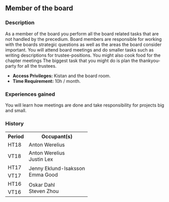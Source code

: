 ## Member of the board

### Description

As a member of the board you perform all the board related tasks that are not handled by the precedium. Board members are responsible for working with the
boards strategic questions as well as the areas the board consider
important. You will attend board meetings and do smaller tasks such as writing descriptions for trustee-positions. You might also cook food for the chapter meetings
The biggest task that you might do is plan the thankyou-party for all the trustees.

- **Access Privileges:** Kistan and the board room.
- **Time Requirement:** 10h / month.

### Experiences gained

You will learn how meetings are done and take responsibility for projects big and small.

### History

<table style="undefined;table-layout: fixed; width: 326px">
  <tr>
    <th>Period</th>
    <th>Occupant(s)</th>
  </tr>
  <tr>
    <td>HT18</td>
    <td rowspan="1">Anton Werelius</td>
  </tr>
  <tr>
    <td>VT18</td>
    <td rowspan="1">
      Anton Werelius
      <br />
      Justin Lex
    </td>
  </tr>
  <tr>
    <td>HT17</td>
    <td rowspan="2">
      Jenny Eklund-Isaksson
      <br />
      Emma Good
    </td>
  </tr>
  <tr>
    <td>VT17</td>
  </tr>
  <td>HT16</td>
  <td rowspan="2">
    Oskar Dahl
    <br />
    Steven Zhou
  </td>
</tr>
<tr>
  <td>VT16</td>
</tr>
</tr>
<tr>
</table>
